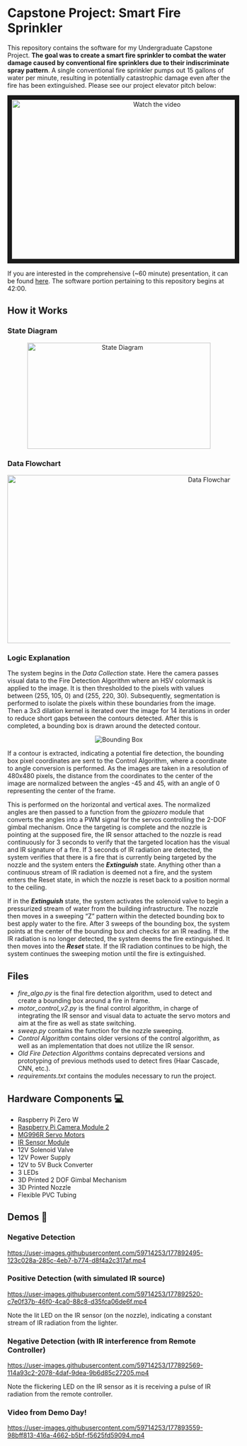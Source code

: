 # Capstone Project: Smart Fire Sprinkler

This repository contains the software for my Undergraduate Capstone Project. **The goal was to create a smart fire sprinkler to combat the water damage caused by conventional fire sprinklers due to their indiscriminate spray pattern**. A single conventional fire sprinkler pumps out 15 gallons of water per minute, resulting in potentially catastrophic damage even after the fire has been extinguished. Please see our project elevator pitch below:

<p align="middle">
  <a href="https://www.youtube.com/watch?v=y3B0_WWEmtY&list=PLKiuu4WpUq1-CE1xshvQDQ768bJ5ZX2bB&index=5" target="_blank">
    <img src="https://img.youtube.com/vi/y3B0_WWEmtY/maxresdefault.jpg" alt="Watch the video" width="640" height="360" border="10" />
  </a>
</p>

If you are interested in the comprehensive (~60 minute) presentation, it can be found [here](https://www.youtube.com/watch?app=desktop&v=1DF-TpntejU&list=PLKiuu4WpUq18h715fSSBkkSOx-3rHuwM5&index=4). The software portion pertaining to this repository begins at 42:00.

## How it Works
### State Diagram
<p align="middle">
  <img src="https://user-images.githubusercontent.com/59714253/177891359-8ffc2a0d-06e4-444a-a436-1dde99527a0c.png" alt="State Diagram" width="414" height="240"/>
</p> 

### Data Flowchart
<p align="middle">
  <img src="https://user-images.githubusercontent.com/59714253/177889858-f419c091-82bc-4851-9f92-dd09c8a0d7fc.png" alt="Data Flowchart" width="900" height="380"/>
</p>

### Logic Explanation
The system begins in the _Data Collection_ state. Here the camera passes visual data to the Fire Detection Algorithm where an HSV colormask is applied to the image. It is then thresholded to the pixels with values between (255, 105, 0) and (255, 220, 30). Subsequently, segmentation is performed to isolate the pixels within these boundaries from the image. Then a 3x3 dilation kernel is iterated over the image for 14 iterations in order to reduce short gaps between the contours detected. After this is completed, a bounding box is drawn around the detected contour. 

<p align="middle">
  <img src="https://user-images.githubusercontent.com/59714253/177890471-868bb227-80ec-4701-8077-95c9c9d81bd2.png" alt="Bounding Box"/>
</p>

If a contour is extracted, indicating a potential fire detection, the bounding box pixel coordinates are sent to the Control Algorithm, where a coordinate to angle conversion is performed. As the images are taken in a resolution of 480x480 pixels, the distance from the coordinates to the center of the image are normalized between the angles -45 and 45, with an angle of 0 representing the center of the frame.

This is performed on the horizontal and vertical axes. The normalized angles are then passed to a function from the _gpiozero_ module that converts the angles into a PWM signal for the servos controlling the 2-DOF gimbal mechanism. Once the targeting is complete and the nozzle is pointing at the supposed fire, the IR sensor attached to the nozzle is read continuously for 3 seconds to verify that the targeted location has the visual and IR signature of a fire. If 3 seconds of IR radiation are detected, the system verifies that there is a fire that is currently being targeted by the nozzle and the system enters the _**Extinguish**_ state. Anything other than a continuous stream of IR radiation is deemed not a fire, and the system enters the Reset state, in which the nozzle is reset back to a position normal to the ceiling. 

If in the _**Extinguish**_ state, the system activates the solenoid valve to begin a pressurized stream of water from the building infrastructure. The nozzle then moves in a sweeping “Z” pattern within the detected bounding box to best apply water to the fire. After 3 sweeps of the bounding box, the system points at the center of the bounding box and checks for an IR reading. If the IR radiation is no longer detected, the system deems the fire extinguished. It then moves into the _**Reset**_ state. If the IR radiation continues to be high, the system continues the sweeping motion until the fire is extinguished. 

## Files 
- _fire_algo.py_ is the final fire detection algorithm, used to detect and create a bounding box around a fire in frame.
- _motor_control_v2.py_ is the final control algorithm, in charge of integrating the IR sensor and visual data to actuate the servo motors and aim at the fire as well as state switching.
- _sweep.py_ contains the function for the nozzle sweeping.
- _Control Algorithm_ contains older versions of the control algorithm, as well as an implementation that does not utilize the IR sensor.
- _Old Fire Detection Algorithms_ contains deprecated versions and prototyping of previous methods used to detect fires (Haar Cascade, CNN, etc.).
- _requirements.txt_ contains the modules necessary to run the project. 

## Hardware Components 💻
- Raspberry Pi Zero W
- [Raspberry Pi Camera Module 2](https://www.raspberrypi.com/products/camera-module-v2/)
- [MG996R Servo Motors](https://www.amazon.com/4-Pack-MG996R-Torque-Digital-Helicopter/dp/B07MFK266B)
- [IR Sensor Module](https://www.amazon.com/LGDehome-Infrared-Detection-Detecting-Distance/dp/B07TV1CZDK/ref=sr_1_5?crid=2GSWD944HS1X5&keywords=fire+ir+sensor&qid=1657234742&sprefix=fire+ir+senso%2Caps%2C134&sr=8-5)
- 12V Solenoid Valve
- 12V Power Supply
- 12V to 5V Buck Converter
- 3 LEDs
- 3D Printed 2 DOF Gimbal Mechanism
- 3D Printed Nozzle
- Flexible PVC Tubing

## Demos :rocket:
### Negative Detection

https://user-images.githubusercontent.com/59714253/177892495-123c028a-285c-4eb7-b774-d8f4a2c317af.mp4

### Positive Detection (with simulated IR source)

https://user-images.githubusercontent.com/59714253/177892520-c7e0f37b-46f0-4ca0-88c8-d35fca06de6f.mp4

Note the lit LED on the IR sensor (on the nozzle), indicating a constant stream of IR radiation from the lighter.

### Negative Detection (with IR interference from Remote Controller)

https://user-images.githubusercontent.com/59714253/177892569-114a93c2-2078-4daf-9dea-9b6d85c27205.mp4

Note the flickering LED on the IR sensor as it is receiving a pulse of IR radiation from the remote controller.

### Video from Demo Day!

https://user-images.githubusercontent.com/59714253/177893559-98bff813-416a-4662-b5bf-f5625fd59094.mp4




